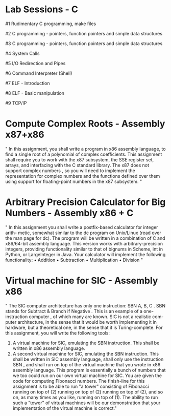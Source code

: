 # Lab Sessions - C

#1	    Rudimentary C programming, make files

#2	    C programming - pointers, function pointers and simple data structures

#3	   C programming - pointers, function pointers and simple data structures

#4	    System Calls

#5	    I/O Redirection and Pipes

#6	    Command Interpreter (Shell)

#7	    ELF - Introduction

#8	    ELF - Basic manipulation

#9	    TCP/IP

# Compute Complex Roots - Assembly x87+x86
" In this assignment, you shall write a program in x86 assembly language, to
find a single root of a polynomial of
complex
coefficients.
This assignment shall require you to work with the x87 subsystem, the
SSE register set, arrays, and interfacing with the C standard library. The
x87 does not support
complex numbers
, so you will need to implement the
representation for complex numbers and the functions defined over them
using support for floating-point numbers in the x87 subsystem. "

# Arbitrary Precision Calculator for Big Numbers - Assembly x86 + C

" In this assignment you shall write a postfix-based calculator for integer arith-
metic, somewhat similar to the dc program on Unix/Linux (read over the man page for dc).
The program will be written in a combination of C and x86/64-bit assembly language.
This version works with arbitrary-precision integers, providing functionality similar to that of bignums in Scheme, int in Python,
or LargeInteger in Java.
Your calculator will implement the following functionality:
•
Addition
•
Subtraction
•
Multiplication
•
Division "

# Virtual machine for SIC  - Assembly x86
" The SIC computer architecture has only one instruction:
SBN A, B, C
.
SBN
stands for
Subtract  &  Branch  if  Negative
.  This is an example of a
one-
instruction computer
, of which many are known. SIC is not a realistic com-
puter architecture, in the sense that it would be worth implementing it in
hardware, but a theoretical one, in the sense that it is Turing-complete.
For this assignment, you will write the following tools:
1. A virtual machine for SIC, emulating the
SBN
instruction. This shall
be written in x86 assembly language.
2. A second virtual machine for SIC, emulating the
SBN
instruction. This
shall be written in SIC assembly language, shall only use the instruction
SBN
, and shall run on top of the virtual machine that you wrote in x86
assembly language. This program is essentially a bunch of numbers
that we too could run on our own virtual machine for SIC.
You are given the code for computing Fibonacci numbers.
The finish-line for this assignment is to be able to run "a tower" consisting
of Fibonacci running on top of (2) running on top of (2) running on top of
(2), and so on, as many times as you like, running on top of (1). The ability
to run such a "tower" of virtual machines will be our demonstration that
your implementation of the virtual machine is correct."


